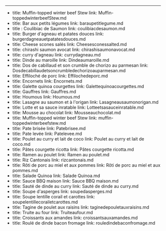 ---
- title: Muffin-topped winter beef Stew
  link: Muffin-toppedwinterbeefStew.md
- title: Bar aux petits légumes
  link: baraupetitlegume.md
- title : Coulibiac de Saumon
  link: coulibiacdesaumon.md
- title: Burger d'agneau et patates douces
  link:  burgerdagneauetpatatesdouces.md
- title: Cheese scones salés
  link:  Cheesesconessalted.md
- title: chirashi saumon avocat
  link:  chirashisaumonavocat.md
- title: curry d'agneau
  link:  currydagneau.md
- title: Dinde au maroille
  link:  Dindeaumaroille.md
- title: Dos de cabillaud et son crumble de chorizo au parmesan
  link:  Dosdecabillaudetsoncrumbledechorizoauparmesan.md
- title: Effiloché de porc
  link:  Effilochedeporc.md
- title: Encornets
  link:  Encornets.md
- title: Galette quinoa courgettes
  link:  Galettequinoacourgettes.md
- title: Gauffres
  link:  Gauffres.md
- title: Houmous
  link:  Houmous.md
- title: Lasagne au saumon et à l'origan
  link:  Lasagneausaumonorigan.md
- title: Lotte et sa sauce inratable
  link:  Lotteetsasauceinratable.md
- title: Mousse au chocolat
  link:  Mousseauchocolat.md
- title: Muffin-topped winter beef Stew
  link:  muffin-toppedwinterbeefstew.md
- title: Pate brisée
  link:  Patebrisee.md
- title: Pate levée
  link:  Patelevee.md
- title: Poulet au curry et lait de coco
  link:  Poulet au curry et lait de coco.md
- title: Pâtes courgette ricotta
  link:  Pâtes courgette ricotta.md
- title: Ramen au poulet
  link:  Ramen au poulet.md
- title: Riz Cantonais
  link:  rizcantonais.md
- title: Rôti de porc au miel et aux pommes
  link:  Rôti de porc au miel et aux pommes.md
- title: Salade Quinoa
  link:  Salade Quinoa.md
- title: Sauce BBQ maison
  link:  Sauce BBQ maison.md
- title: Sauté de dinde au curry
  link:  Sauté de dinde au curry.md
- title: Soupe d'asperges
  link:  soupedasperges.md
- title: Soupe lentille corail et carottes
  link:  soupelentillecorailetcarottes.md
- title: Tagine de poulet aux raisins
  link:  taginedepouletauxraisins.md
- title: Truite au four
  link:  Truiteaufour.md
- title: Croissants aux amandes
  link:  croissantsauxamandes.md
- title: Roulé de dinde bacon fromage
  link:  rouledindebaconfromage.md




